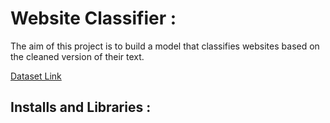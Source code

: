 # Website Classifier :
  The aim of this project is to build a model that classifies websites based on the cleaned version of their text.
 
 [Dataset Link](https://www.kaggle.com/hetulmehta/website-classification)
 
 ## Installs and Libraries :
